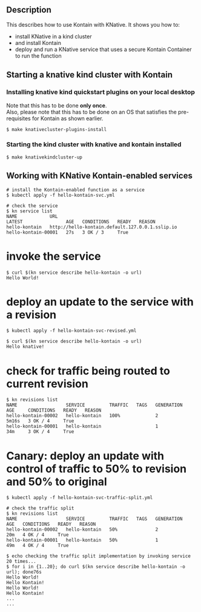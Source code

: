 ## Description
This describes how to use Kontain with KNative.  It shows you how to:
- install KNative in a kind cluster 
- and install Kontain
- deploy and run a KNative service that uses a secure Kontain Container to run the function


## Starting a knative kind cluster with Kontain
### Installing knative kind quickstart plugins on your local desktop
Note that this has to be done **only once**.  
Also, please note that this has to be done on an OS that satisfies the pre-requisites for Kontain as shown earlier.

```shell
$ make knativecluster-plugins-install
```

### Starting the kind cluster with knative and kontain installed
```shell
$ make knativekindcluster-up
```

## Working with KNative Kontain-enabled services
```shell
# install the Kontain-enabled function as a service
$ kubectl apply -f hello-kontain-svc.yml 

# check the service
$ kn service list
NAME            URL                                               LATEST                AGE   CONDITIONS   READY   REASON
hello-kontain   http://hello-kontain.default.127.0.0.1.sslip.io   hello-kontain-00001   27s   3 OK / 3     True
```

# invoke the service
```shell
$ curl $(kn service describe hello-kontain -o url)
Hello World!
```

# deploy an update to the service with a revision
```shell
$ kubectl apply -f hello-kontain-svc-revised.yml

$ curl $(kn service describe hello-kontain -o url)
Hello knative!
```

# check for traffic being routed to current revision
```shell
$ kn revisions list
NAME                  SERVICE         TRAFFIC   TAGS   GENERATION   AGE     CONDITIONS   READY   REASON
hello-kontain-00002   hello-kontain   100%             2            5m16s   3 OK / 4     True    
hello-kontain-00001   hello-kontain                    1            34m     3 OK / 4     True
```

# Canary: deploy an update with control of traffic to 50% to revision and 50% to original
```shell
$ kubectl apply -f hello-kontain-svc-traffic-split.yml

# check the traffic split
$ kn revisions list
NAME                  SERVICE         TRAFFIC   TAGS   GENERATION   AGE   CONDITIONS   READY   REASON
hello-kontain-00002   hello-kontain   50%              2            20m   4 OK / 4     True    
hello-kontain-00001   hello-kontain   50%              1            49m   4 OK / 4     True

$ echo checking the traffic split implementation by invoking service 20 times...
$ for i in {1..20}; do curl $(kn service describe hello-kontain -o url); done76s
Hello World!
Hello Kontain!
Hello World!
Hello Kontain!
...
...
```